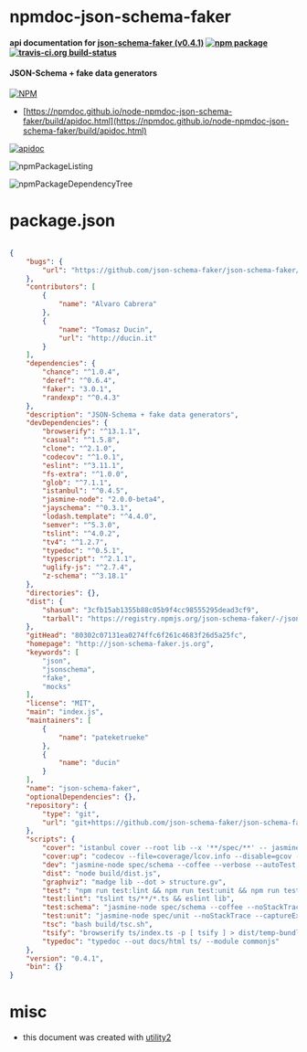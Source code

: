# npmdoc-json-schema-faker

#### api documentation for  [json-schema-faker (v0.4.1)](http://json-schema-faker.js.org)  [![npm package](https://img.shields.io/npm/v/npmdoc-json-schema-faker.svg?style=flat-square)](https://www.npmjs.org/package/npmdoc-json-schema-faker) [![travis-ci.org build-status](https://api.travis-ci.org/npmdoc/node-npmdoc-json-schema-faker.svg)](https://travis-ci.org/npmdoc/node-npmdoc-json-schema-faker)

#### JSON-Schema + fake data generators

[![NPM](https://nodei.co/npm/json-schema-faker.png?downloads=true&downloadRank=true&stars=true)](https://www.npmjs.com/package/json-schema-faker)

- [https://npmdoc.github.io/node-npmdoc-json-schema-faker/build/apidoc.html](https://npmdoc.github.io/node-npmdoc-json-schema-faker/build/apidoc.html)

[![apidoc](https://npmdoc.github.io/node-npmdoc-json-schema-faker/build/screenCapture.buildCi.browser.%252Ftmp%252Fbuild%252Fapidoc.html.png)](https://npmdoc.github.io/node-npmdoc-json-schema-faker/build/apidoc.html)

![npmPackageListing](https://npmdoc.github.io/node-npmdoc-json-schema-faker/build/screenCapture.npmPackageListing.svg)

![npmPackageDependencyTree](https://npmdoc.github.io/node-npmdoc-json-schema-faker/build/screenCapture.npmPackageDependencyTree.svg)



# package.json

```json

{
    "bugs": {
        "url": "https://github.com/json-schema-faker/json-schema-faker/issues"
    },
    "contributors": [
        {
            "name": "Alvaro Cabrera"
        },
        {
            "name": "Tomasz Ducin",
            "url": "http://ducin.it"
        }
    ],
    "dependencies": {
        "chance": "^1.0.4",
        "deref": "^0.6.4",
        "faker": "3.0.1",
        "randexp": "^0.4.3"
    },
    "description": "JSON-Schema + fake data generators",
    "devDependencies": {
        "browserify": "^13.1.1",
        "casual": "^1.5.8",
        "clone": "^2.1.0",
        "codecov": "^1.0.1",
        "eslint": "^3.11.1",
        "fs-extra": "^1.0.0",
        "glob": "^7.1.1",
        "istanbul": "^0.4.5",
        "jasmine-node": "2.0.0-beta4",
        "jayschema": "^0.3.1",
        "lodash.template": "^4.4.0",
        "semver": "^5.3.0",
        "tslint": "^4.0.2",
        "tv4": "^1.2.7",
        "typedoc": "^0.5.1",
        "typescript": "^2.1.1",
        "uglify-js": "^2.7.4",
        "z-schema": "^3.18.1"
    },
    "directories": {},
    "dist": {
        "shasum": "3cfb15ab1355b88c05b9f4cc98555295dead3cf9",
        "tarball": "https://registry.npmjs.org/json-schema-faker/-/json-schema-faker-0.4.1.tgz"
    },
    "gitHead": "80302c07131ea0274ffc6f261c4683f26d5a25fc",
    "homepage": "http://json-schema-faker.js.org",
    "keywords": [
        "json",
        "jsonschema",
        "fake",
        "mocks"
    ],
    "license": "MIT",
    "main": "index.js",
    "maintainers": [
        {
            "name": "pateketrueke"
        },
        {
            "name": "ducin"
        }
    ],
    "name": "json-schema-faker",
    "optionalDependencies": {},
    "repository": {
        "type": "git",
        "url": "git+https://github.com/json-schema-faker/json-schema-faker.git"
    },
    "scripts": {
        "cover": "istanbul cover --root lib --x '**/spec/**' -- jasmine-node --coffee spec",
        "cover:up": "codecov --file=coverage/lcov.info --disable=gcov -e TRAVIS_NODE_VERSION",
        "dev": "jasmine-node spec/schema --coffee --verbose --autoTest --watchFolders lib",
        "dist": "node build/dist.js",
        "graphviz": "madge lib --dot > structure.gv",
        "test": "npm run test:lint && npm run test:unit && npm run test:schema",
        "test:lint": "tslint ts/**/*.ts && eslint lib",
        "test:schema": "jasmine-node spec/schema --coffee --noStackTrace --captureExceptions",
        "test:unit": "jasmine-node spec/unit --noStackTrace --captureExceptions",
        "tsc": "bash build/tsc.sh",
        "tsify": "browserify ts/index.ts -p [ tsify ] > dist/temp-bundle.js",
        "typedoc": "typedoc --out docs/html ts/ --module commonjs"
    },
    "version": "0.4.1",
    "bin": {}
}
```



# misc
- this document was created with [utility2](https://github.com/kaizhu256/node-utility2)

